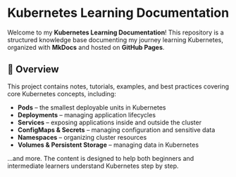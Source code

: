 # Kubernetes Learning Documentation

Welcome to my **Kubernetes Learning Documentation**! This repository is a structured knowledge base documenting my journey learning Kubernetes, organized with **MkDocs** and hosted on **GitHub Pages**.

## 📖 Overview

This project contains notes, tutorials, examples, and best practices covering core Kubernetes concepts, including:

* **Pods** – the smallest deployable units in Kubernetes
* **Deployments** – managing application lifecycles
* **Services** – exposing applications inside and outside the cluster
* **ConfigMaps & Secrets** – managing configuration and sensitive data
* **Namespaces** – organizing cluster resources
* **Volumes & Persistent Storage** – managing data in Kubernetes

…and more. The content is designed to help both beginners and intermediate learners understand Kubernetes step by step.